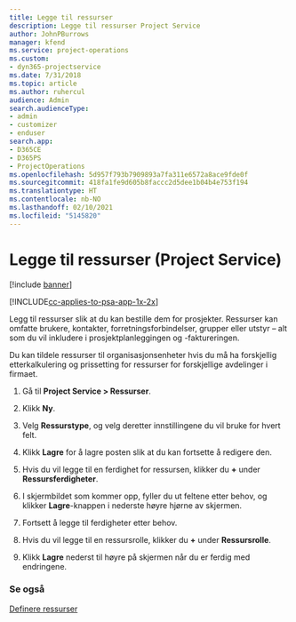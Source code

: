 ```yaml
---
title: Legge til ressurser
description: Legge til ressurser Project Service
author: JohnPBurrows
manager: kfend
ms.service: project-operations
ms.custom:
- dyn365-projectservice
ms.date: 7/31/2018
ms.topic: article
ms.author: ruhercul
audience: Admin
search.audienceType:
- admin
- customizer
- enduser
search.app:
- D365CE
- D365PS
- ProjectOperations
ms.openlocfilehash: 5d957f793b7909893a7fa311e6572a8ace9fde0f
ms.sourcegitcommit: 418fa1fe9d605b8faccc2d5dee1b04b4e753f194
ms.translationtype: HT
ms.contentlocale: nb-NO
ms.lasthandoff: 02/10/2021
ms.locfileid: "5145820"
---
```

# <a name="add-resources-project-service"></a>Legge til ressurser (Project Service)

[!include [banner](../includes/psa-now-project-operations.md)]

[!INCLUDE[cc-applies-to-psa-app-1x-2x](../includes/cc-applies-to-psa-app-1x-2x.md)]

Legg til ressurser slik at du kan bestille dem for prosjekter. Ressurser kan omfatte brukere, kontakter, forretningsforbindelser, grupper eller utstyr – alt som du vil inkludere i prosjektplanleggingen og -faktureringen.  
  
Du kan tildele ressurser til organisasjonsenheter hvis du må ha forskjellig etterkalkulering og prissetting for ressurser for forskjellige avdelinger i firmaet.  
  
1.  Gå til **Project Service > Ressurser**.  
  
2.  Klikk **Ny**.  
  
3.  Velg **Ressurstype**, og velg deretter innstillingene du vil bruke for hvert felt.  
  
4.  Klikk **Lagre** for å lagre posten slik at du kan fortsette å redigere den.  
  
5.  Hvis du vil legge til en ferdighet for ressursen, klikker du **+** under **Ressursferdigheter**.  
  
6.  I skjermbildet som kommer opp, fyller du ut feltene etter behov, og klikker **Lagre**-knappen i nederste høyre hjørne av skjermen.  
  
7.  Fortsett å legge til ferdigheter etter behov.  
  
8.  Hvis du vil legge til en ressursrolle, klikker du **+** under **Ressursrolle**.  
  
9. Klikk **Lagre** nederst til høyre på skjermen når du er ferdig med endringene.  
  
### <a name="see-also"></a>Se også  
 [Definere ressurser](../psa/set-up-resources.md)
